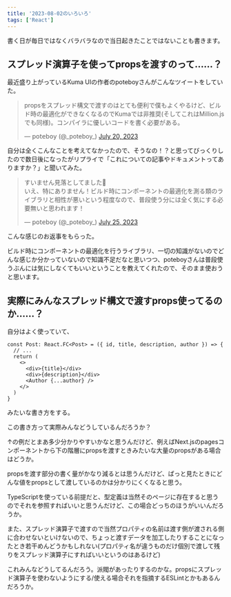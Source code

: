 ```yaml
---
title: '2023-08-02のいろいろ'
tags: ['React']
---
```


書く日が毎日ではなくバラバラなので当日起きたことではないことも書きます。

## スプレッド演算子を使ってpropsを渡すのって……？

最近盛り上がっているKuma UIの作者のpoteboyさんがこんなツイートをしていた。

<blockquote class="twitter-tweet" data-partner="tweetdeck"><p lang="ja" dir="ltr">propsをスプレッド構文で渡すのはとても便利で僕もよくやるけど、ビルド時の最適化ができなくなるのでKumaでは非推奨(そしてこれはMillion.jsでも同様)。コンパイラに優しいコードを書く必要がある。</p>&mdash; 𝗉𝗈𝗍𝖾𝖻𝗈𝗒 (@_poteboy_) <a href="https://twitter.com/_poteboy_/status/1681830442046197760?ref_src=twsrc%5Etfw">July 20, 2023</a></blockquote>

自分は全くこんなことを考えてなかったので、そうなの！？と思ってびっくりしたので数日後になったがリプライで「これについての記事やドキュメントってありますか？」と聞いてみた。

<blockquote class="twitter-tweet" data-partner="tweetdeck"><p lang="ja" dir="ltr">すいません見落としてました🙏<br>いえ、特にありません！ビルド時にコンポーネントの最適化を測る類のライブラリと相性が悪いという程度なので、普段使う分には全く気にする必要無いと思われます！</p>&mdash; 𝗉𝗈𝗍𝖾𝖻𝗈𝗒 (@_poteboy_) <a href="https://twitter.com/_poteboy_/status/1683845064957767680?ref_src=twsrc%5Etfw">July 25, 2023</a></blockquote>

こんな感じのお返事をもらった。

ビルド時にコンポーネントの最適化を行うライブラリ、一切の知識がないのでどんな感じか分かっていないので知識不足だなと思いつつ、poteboyさんは普段使うぶんには気にしなくてもいいということを教えてくれたので、そのまま使おうと思います。

## 実際にみんなスプレッド構文で渡すprops使ってるのか……？

自分はよく使っていて、

```tsx
const Post: React.FC<Post> = ({ id, title, description, author }) => {
  // ...
  return (
    <>
      <div>{title}</div>
      <div>{description}</div>
      <Author {...author} />
    </>
  )
}
```

みたいな書き方をする。

この書き方って実際みんなどうしているんだろうか？

↑の例だとまあ多少分かりやすいかなと思うんだけど、例えばNext.jsのpagesコンポーネントから下の階層にpropsを渡すときみたいな大量のpropsがある場合はどうか。

propsを渡す部分の書く量がかなり減るとは思うんだけど、ぱっと見たときにどんな値をpropsとして渡しているのかは分かりにくくなると思う。

TypeScriptを使っている前提だと、型定義は当然そのページに存在すると思うのでそれを参照すればいいと思うんだけど、この場合どっちのほうがいいんだろうか。

また、スプレッド演算子で渡すので当然プロパティの名前は渡す側が渡される側に合わせないといけないので、ちょっと渡すデータを加工したりすることになったとき若干めんどうかもしれない(プロパティ名が違うものだけ個別で渡して残りをスプレッド演算子にすればいいというのはあるけど)

これみんなどうしてるんだろう。派閥があったりするのかな。propsにスプレッド演算子を使わないようにする/使える場合それを指摘するESLintとかもあるんだろうか。
